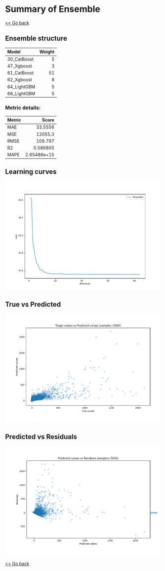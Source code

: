 # Summary of Ensemble

[<< Go back](../README.md)


## Ensemble structure
| Model       |   Weight |
|:------------|---------:|
| 30_CatBoost |        5 |
| 47_Xgboost  |        3 |
| 61_CatBoost |       51 |
| 62_Xgboost  |        8 |
| 64_LightGBM |        5 |
| 66_LightGBM |        5 |

### Metric details:
| Metric   |           Score |
|:---------|----------------:|
| MAE      |    33.5556      |
| MSE      | 12055.3         |
| RMSE     |   109.797       |
| R2       |     0.586805    |
| MAPE     |     2.65486e+15 |



## Learning curves
![Learning curves](learning_curves.png)
## True vs Predicted

![True vs Predicted](true_vs_predicted.png)


## Predicted vs Residuals

![Predicted vs Residuals](predicted_vs_residuals.png)



[<< Go back](../README.md)
